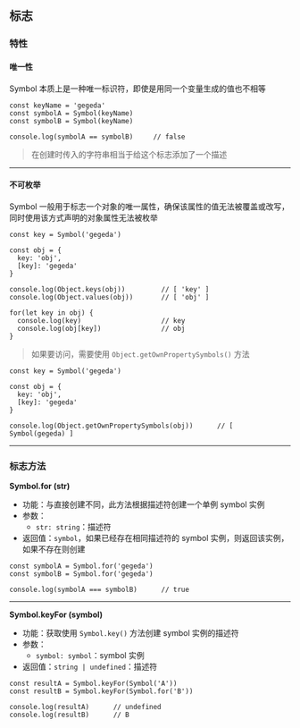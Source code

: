 ## 标志

### 特性
#### 唯一性

Symbol 本质上是一种唯一标识符，即使是用同一个变量生成的值也不相等

```tsx
const keyName = 'gegeda'
const symbolA = Symbol(keyName)
const symbolB = Symbol(keyName)

console.log(symbolA == symbolB)     // false
```

> 在创建时传入的字符串相当于给这个标志添加了一个描述

--------

#### 不可枚举

Symbol 一般用于标志一个对象的唯一属性，确保该属性的值无法被覆盖或改写，同时使用该方式声明的对象属性无法被枚举

```tsx
const key = Symbol('gegeda')

const obj = {
  key: 'obj',
  [key]: 'gegeda'
}

console.log(Object.keys(obj))         // [ 'key' ]
console.log(Object.values(obj))       // [ 'obj' ]

for(let key in obj) {   
  console.log(key)                    // key
  console.log(obj[key])               // obj
} 
```

> 如果要访问，需要使用 `Object.getOwnPropertySymbols()` 方法

```tsx
const key = Symbol('gegeda')

const obj = {
  key: 'obj',
  [key]: 'gegeda'
}

console.log(Object.getOwnPropertySymbols(obj))      // [ Symbol(gegeda) ]
```



----

### 标志方法

**Symbol.for (str)**

- 功能：与直接创建不同，此方法根据描述符创建一个单例 symbol 实例
- 参数：
  - `str: string`：描述符
- 返回值：`symbol`，如果已经存在相同描述符的 symbol 实例，则返回该实例，如果不存在则创建

```tsx
const symbolA = Symbol.for('gegeda')
const symbolB = Symbol.for('gegeda')

console.log(symbolA === symbolB)      // true
```

------

**Symbol.keyFor (symbol)**

- 功能：获取使用 `Symbol.key()` 方法创建 symbol 实例的描述符
- 参数：
  - `symbol: symbol`：symbol 实例
- 返回值：`string | undefined`：描述符

```tsx
const resultA = Symbol.keyFor(Symbol('A'))
const resultB = Symbol.keyFor(Symbol.for('B'))

console.log(resultA)      // undefined
console.log(resultB)      // B
```

